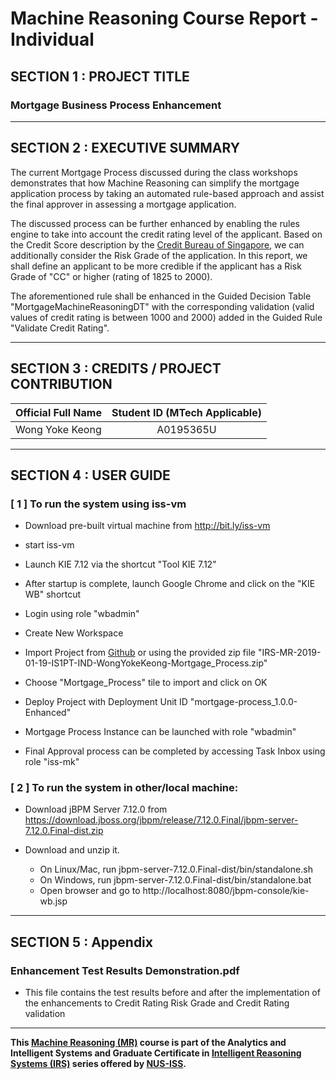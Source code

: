 ﻿# Machine Reasoning Course Report - Individual

## SECTION 1 : PROJECT TITLE

### Mortgage Business Process Enhancement

---
## SECTION 2 : EXECUTIVE SUMMARY
The current Mortgage Process discussed during the class workshops demonstrates that how Machine Reasoning can simplify the mortgage application process by taking an automated rule-based approach and assist the final approver in assessing a mortgage application.

The discussed process can be further enhanced by enabling the rules engine to take into account the credit rating level of the applicant. Based on the Credit Score description by the [Credit Bureau of Singapore](https://www.creditbureau.com.sg/credit-score.html), we can additionally consider the Risk Grade of the application. In this report, we shall define an applicant to be more credible if the applicant has a Risk Grade of "CC" or higher (rating of 1825 to 2000).

The aforementioned rule shall be enhanced in the Guided Decision Table "MortgageMachineReasoningDT" with the corresponding validation (valid values of credit rating is between 1000 and 2000) added in the Guided Rule "Validate Credit Rating".


---
## SECTION 3 : CREDITS / PROJECT CONTRIBUTION

| Official Full Name  | Student ID (MTech Applicable)  |
| :------------ |:---------------:|
| Wong Yoke Keong | A0195365U |

---

## SECTION 4 : USER GUIDE

### [ 1 ] To run the system using iss-vm

* Download pre-built virtual machine from http://bit.ly/iss-vm

* start iss-vm

* Launch KIE 7.12 via the shortcut "Tool KIE 7.12"

* After startup is complete, launch Google Chrome and click on the "KIE WB" shortcut

* Login using role "wbadmin"

* Create New Workspace

* Import Project from [Github](https://github.com/yoke2/IRS-MR-2019-01-19-IS1PT-IND-WongYokeKeong-Mortgage_Process.git) or using the provided zip file "IRS-MR-2019-01-19-IS1PT-IND-WongYokeKeong-Mortgage_Process.zip"

* Choose "Mortgage_Process" tile to import and click on OK

* Deploy Project with Deployment Unit ID "mortgage-process_1.0.0-Enhanced"

* Mortgage Process Instance can be launched with role "wbadmin"

* Final Approval process can be completed by accessing Task Inbox using role "iss-mk"

### [ 2 ] To run the system in other/local machine:

* Download jBPM Server 7.12.0 from https://download.jboss.org/jbpm/release/7.12.0.Final/jbpm-server-7.12.0.Final-dist.zip

* Download and unzip it.
    * On Linux/Mac, run jbpm-server-7.12.0.Final-dist/bin/standalone.sh
    * On Windows, run jbpm-server-7.12.0.Final-dist/bin/standalone.bat
    * Open browser and go to http://localhost:8080/jbpm-console/kie-wb.jsp


---
## SECTION 5 : Appendix

### Enhancement Test Results Demonstration.pdf
* This file contains the test results before and after the implementation of the enhancements to Credit Rating Risk Grade and Credit Rating validation

---

**This [Machine Reasoning (MR)](https://www.iss.nus.edu.sg/executive-education/course/detail/machine-reasoning "Machine Reasoning") course is part of the Analytics and Intelligent Systems and Graduate Certificate in [Intelligent Reasoning Systems (IRS)](https://www.iss.nus.edu.sg/stackable-certificate-programmes/intelligent-systems "Intelligent Reasoning Systems") series offered by [NUS-ISS](https://www.iss.nus.edu.sg "Institute of Systems Science, National University of Singapore").**
